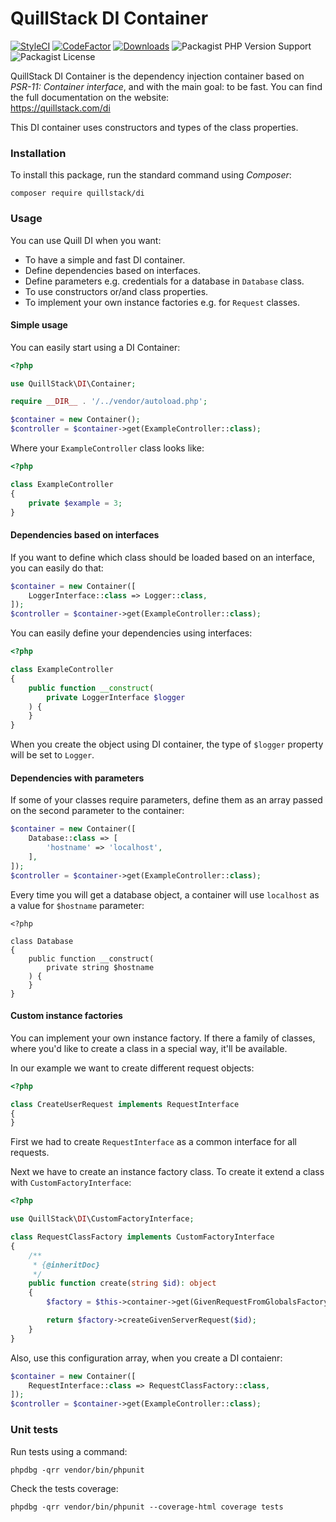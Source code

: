 # QuillStack DI Container

[![StyleCI](https://github.styleci.io/repos/291464853/shield?branch=main)](https://github.styleci.io/repos/291464853?branch=main)
[![CodeFactor](https://www.codefactor.io/repository/github/quillstack/di/badge)](https://www.codefactor.io/repository/github/quillstack/di)
[![Downloads](https://img.shields.io/packagist/dt/quillstack/di.svg)](https://packagist.org/packages/quillstack/di)
![Packagist PHP Version Support](https://img.shields.io/packagist/php-v/quillstack/di)
![Packagist License](https://img.shields.io/packagist/l/quillstack/di)

QuillStack DI Container is the dependency injection container based
on _PSR-11: Container interface_, and with the main goal: to be fast.
You can find the full documentation on the website: \
https://quillstack.com/di

This DI container uses constructors and types of the class properties.

### Installation

To install this package, run the standard command using _Composer_:

```
composer require quillstack/di
```

### Usage

You can use Quill DI when you want:
- To have a simple and fast DI container.
- Define dependencies based on interfaces.
- Define parameters e.g. credentials for a database in `Database` class.
- To use constructors or/and class properties.
- To implement your own instance factories e.g. for `Request` classes.

#### Simple usage

You can easily start using a DI Container:

```php
<?php

use QuillStack\DI\Container;

require __DIR__ . '/../vendor/autoload.php';

$container = new Container();
$controller = $container->get(ExampleController::class);
```

Where your `ExampleController` class looks like:

```php
<?php

class ExampleController
{
    private $example = 3;
}
```

#### Dependencies based on interfaces

If you want to define which class should be loaded based on an interface,
you can easily do that:

```php
$container = new Container([
    LoggerInterface::class => Logger::class,
]);
$controller = $container->get(ExampleController::class);
```

You can easily define your dependencies using interfaces:

```php
<?php

class ExampleController
{
    public function __construct(
        private LoggerInterface $logger
    ) {
    }
}
```

When you create the object using DI container, the type of `$logger` property
will be set to `Logger`.

#### Dependencies with parameters

If some of your classes require parameters, define them as an array
passed on the second parameter to the container:

```php
$container = new Container([
    Database::class => [
        'hostname' => 'localhost',
    ],
]);
$controller = $container->get(ExampleController::class);
```

Every time you will get a database object, a container will use `localhost` as
a value for `$hostname` parameter:

```phpt
<?php

class Database
{
    public function __construct(
        private string $hostname
    ) {
    }
}
```

#### Custom instance factories

You can implement your own instance factory. If there a family of classes,
where you'd like to create a class in a special way, it'll be available.

In our example we want to create different request objects:

```php
<?php

class CreateUserRequest implements RequestInterface
{
}
```

First we had to create `RequestInterface` as a common interface for all
requests.

Next we have to create an instance factory class. To create it extend a class
with `CustomFactoryInterface`:

```php
<?php

use QuillStack\DI\CustomFactoryInterface;

class RequestClassFactory implements CustomFactoryInterface
{
    /**
     * {@inheritDoc}
     */
    public function create(string $id): object
    {
        $factory = $this->container->get(GivenRequestFromGlobalsFactory::class);

        return $factory->createGivenServerRequest($id);
    }
}
```

Also, use this configuration array, when you create a DI contaienr:

```php
$container = new Container([
    RequestInterface::class => RequestClassFactory::class,
]);
$controller = $container->get(ExampleController::class);
```

### Unit tests

Run tests using a command:

```
phpdbg -qrr vendor/bin/phpunit
```

Check the tests coverage:

```
phpdbg -qrr vendor/bin/phpunit --coverage-html coverage tests
```
